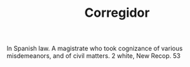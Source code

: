 ---
title: Corregidor
letter: C
permalink: "/definitions/bld-corregidor.html"
body: In Spanish law. A magistrate who took cognizance of various misdemeanors, and
  of civil matters. 2 white, New Recop. 53
published_at: '2018-07-07'
source: Black's Law Dictionary 2nd Ed (1910)
layout: post
---